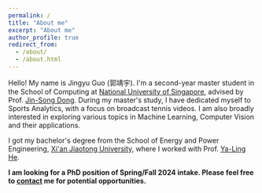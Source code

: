 ```yaml
---
permalink: /
title: "About me"
excerpt: "About me"
author_profile: true
redirect_from: 
  - /about/
  - /about.html
---
```


Hello! My name is Jingyu Guo (郭靖宇). I'm a second-year master student in the School of Computing at [National University of Singapore](https://nus.edu.sg/), advised by Prof. [Jin-Song Dong](https://www.comp.nus.edu.sg/~dongjs/). During my master's study, I have dedicated myself to Sports Analytics, with a focus on broadcast tennis videos. I am also broadly interested in exploring various topics in Machine Learning, Computer Vision and their applications.

I got my bachelor's degree from the School of Energy and Power Engineering, [Xi'an Jiaotong University](http://en.xjtu.edu.cn/), where I worked with Prof. [Ya-Ling He](https://scholar.google.com/citations?user=lCIq-10AAAAJ&hl=zh-CN&oi=ao).

**I am looking for a PhD position of Spring/Fall 2024 intake. Please feel free to [contact](mailto:guojingyu@u.uns.edu) me for potential opportunities.**
